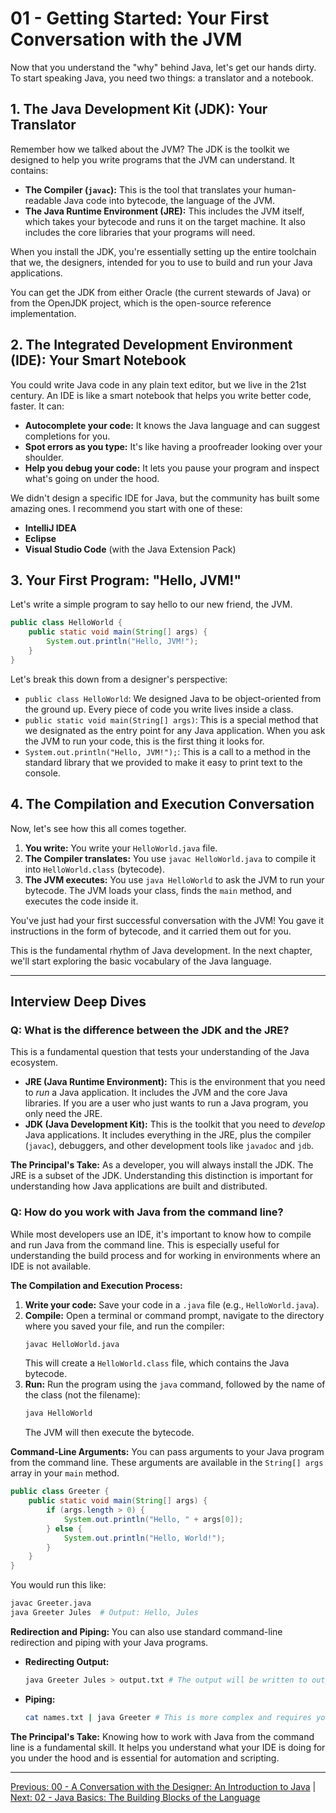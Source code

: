 # 01 - Getting Started: Your First Conversation with the JVM

Now that you understand the "why" behind Java, let's get our hands dirty. To start speaking Java, you need two things: a translator and a notebook.

## 1. The Java Development Kit (JDK): Your Translator

Remember how we talked about the JVM? The JDK is the toolkit we designed to help you write programs that the JVM can understand. It contains:

*   **The Compiler (`javac`):** This is the tool that translates your human-readable Java code into bytecode, the language of the JVM.
*   **The Java Runtime Environment (JRE):** This includes the JVM itself, which takes your bytecode and runs it on the target machine. It also includes the core libraries that your programs will need.

When you install the JDK, you're essentially setting up the entire toolchain that we, the designers, intended for you to use to build and run your Java applications.

You can get the JDK from either Oracle (the current stewards of Java) or from the OpenJDK project, which is the open-source reference implementation.

## 2. The Integrated Development Environment (IDE): Your Smart Notebook

You could write Java code in any plain text editor, but we live in the 21st century. An IDE is like a smart notebook that helps you write better code, faster. It can:

*   **Autocomplete your code:** It knows the Java language and can suggest completions for you.
*   **Spot errors as you type:** It's like having a proofreader looking over your shoulder.
*   **Help you debug your code:** It lets you pause your program and inspect what's going on under the hood.

We didn't design a specific IDE for Java, but the community has built some amazing ones. I recommend you start with one of these:

*   **IntelliJ IDEA**
*   **Eclipse**
*   **Visual Studio Code** (with the Java Extension Pack)

## 3. Your First Program: "Hello, JVM!"

Let's write a simple program to say hello to our new friend, the JVM.

```java
public class HelloWorld {
    public static void main(String[] args) {
        System.out.println("Hello, JVM!");
    }
}
```

Let's break this down from a designer's perspective:

*   `public class HelloWorld`: We designed Java to be object-oriented from the ground up. Every piece of code you write lives inside a class.
*   `public static void main(String[] args)`: This is a special method that we designated as the entry point for any Java application. When you ask the JVM to run your code, this is the first thing it looks for.
*   `System.out.println("Hello, JVM!");`: This is a call to a method in the standard library that we provided to make it easy to print text to the console.

## 4. The Compilation and Execution Conversation

Now, let's see how this all comes together.

1.  **You write:** You write your `HelloWorld.java` file.
2.  **The Compiler translates:** You use `javac HelloWorld.java` to compile it into `HelloWorld.class` (bytecode).
3.  **The JVM executes:** You use `java HelloWorld` to ask the JVM to run your bytecode. The JVM loads your class, finds the `main` method, and executes the code inside it.

You've just had your first successful conversation with the JVM! You gave it instructions in the form of bytecode, and it carried them out for you.

This is the fundamental rhythm of Java development. In the next chapter, we'll start exploring the basic vocabulary of the Java language.

---

## Interview Deep Dives

### Q: What is the difference between the JDK and the JRE?

This is a fundamental question that tests your understanding of the Java ecosystem.

*   **JRE (Java Runtime Environment):** This is the environment that you need to *run* a Java application. It includes the JVM and the core Java libraries. If you are a user who just wants to run a Java program, you only need the JRE.
*   **JDK (Java Development Kit):** This is the toolkit that you need to *develop* Java applications. It includes everything in the JRE, plus the compiler (`javac`), debuggers, and other development tools like `javadoc` and `jdb`.

**The Principal's Take:**
As a developer, you will always install the JDK. The JRE is a subset of the JDK. Understanding this distinction is important for understanding how Java applications are built and distributed.

### Q: How do you work with Java from the command line?

While most developers use an IDE, it's important to know how to compile and run Java from the command line. This is especially useful for understanding the build process and for working in environments where an IDE is not available.

**The Compilation and Execution Process:**

1.  **Write your code:** Save your code in a `.java` file (e.g., `HelloWorld.java`).
2.  **Compile:** Open a terminal or command prompt, navigate to the directory where you saved your file, and run the compiler:
    ```bash
    javac HelloWorld.java
    ```
    This will create a `HelloWorld.class` file, which contains the Java bytecode.
3.  **Run:** Run the program using the `java` command, followed by the name of the class (not the filename):
    ```bash
    java HelloWorld
    ```
    The JVM will then execute the bytecode.

**Command-Line Arguments:**
You can pass arguments to your Java program from the command line. These arguments are available in the `String[] args` array in your `main` method.

```java
public class Greeter {
    public static void main(String[] args) {
        if (args.length > 0) {
            System.out.println("Hello, " + args[0]);
        } else {
            System.out.println("Hello, World!");
        }
    }
}
```

You would run this like:
```bash
javac Greeter.java
java Greeter Jules  # Output: Hello, Jules
```

**Redirection and Piping:**
You can also use standard command-line redirection and piping with your Java programs.

*   **Redirecting Output:**
    ```bash
    java Greeter Jules > output.txt # The output will be written to output.txt
    ```
*   **Piping:**
    ```bash
    cat names.txt | java Greeter # This is more complex and requires your program to read from standard input.
    ```

**The Principal's Take:**
Knowing how to work with Java from the command line is a fundamental skill. It helps you understand what your IDE is doing for you under the hood and is essential for automation and scripting.

---

[Previous: 00 - A Conversation with the Designer: An Introduction to Java](../00-Introduction/README.md) | [Next: 02 - Java Basics: The Building Blocks of the Language](../02-Java-Basics/README.md)
